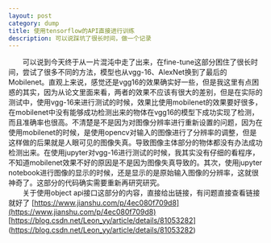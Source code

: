 ```yaml
---
layout: post
category: dump
title: 使用tensorflow的API直接进行训练
description: 可以说踩坑了很长时间，做一个记录
---
```


　　可以说到今天终于从一片混沌中走了出来，在fine-tune这部分困住了很长时间，尝试了很多不同的方法，模型也从vgg-16、AlexNet换到了最后的Mobilenet。直观上来说，感觉还是vgg16的效果确实好一些，但是我这里有点困惑的其实，因为从论文里面来看，两者的效果不应该有很大的差别，但是在实际的测试中，使用vgg-16来进行测试的时候，效果比使用mobilenet的效果要好很多，在mobilenet中没有能够成功检测出来的物体在vgg16的模型下成功实现了检测，而且准确率也很高。不清楚是不是因为对图像分辨率进行重新设置的问题，因为在使用mobilenet的时候，是使用opencv对输入的图像进行了分辨率的调整，但是这样做的后果就是人眼可见的图像失真。导致图像主体部分的物体都没有办法成功检测出来。在使用jupyter对vgg-16进行测试的时候，我其实没有仔细的看程序，不知道mobilenet效果不好的原因是不是因为图像失真导致的。其次，使用jupyter notebook进行图像的显示的时候，还是显示的是原始输入图像的分辨率，这就很神奇了。这部分的代码确实需要重新再研究研究。<br>
　　关于使用object api接口这部分的内容，直接给出链接，有问题直接查看链接就好了
[https://www.jianshu.com/p/4ec080f709d8](https://www.jianshu.com/p/4ec080f709d8)
[https://blog.csdn.net/Leon_yy/article/details/81053282]
(https://blog.csdn.net/Leon_yy/article/details/81053282)
　　